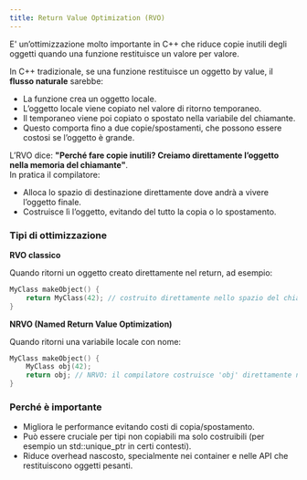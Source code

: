 ```yaml
---
title: Return Value Optimization (RVO)
---
```


E' un’ottimizzazione molto importante in C++ che riduce copie inutili degli oggetti quando una funzione restituisce un valore per valore.

In C++ tradizionale, se una funzione restituisce un oggetto by value, il **flusso naturale** sarebbe:

- La funzione crea un oggetto locale.
- L’oggetto locale viene copiato nel valore di ritorno temporaneo.
- Il temporaneo viene poi copiato o spostato nella variabile del chiamante.
- Questo comporta fino a due copie/spostamenti, che possono essere costosi se l’oggetto è grande.

L’RVO dice: **"Perché fare copie inutili? Creiamo direttamente l’oggetto nella memoria del chiamante"**.  
In pratica il compilatore:

- Alloca lo spazio di destinazione direttamente dove andrà a vivere l’oggetto finale.
- Costruisce lì l’oggetto, evitando del tutto la copia o lo spostamento.

### Tipi di ottimizzazione

**RVO classico**

Quando ritorni un oggetto creato direttamente nel return, ad esempio:

```cpp
MyClass makeObject() {
    return MyClass(42); // costruito direttamente nello spazio del chiamante
}
```

**NRVO (Named Return Value Optimization)**

Quando ritorni una variabile locale con nome:

```cpp
MyClass makeObject() {
    MyClass obj(42);
    return obj; // NRVO: il compilatore costruisce 'obj' direttamente nello spazio di ritorno
}
```

### Perché è importante

- Migliora le performance evitando costi di copia/spostamento.
- Può essere cruciale per tipi non copiabili ma solo costruibili (per esempio un std::unique_ptr in certi contesti).
- Riduce overhead nascosto, specialmente nei container e nelle API che restituiscono oggetti pesanti.
